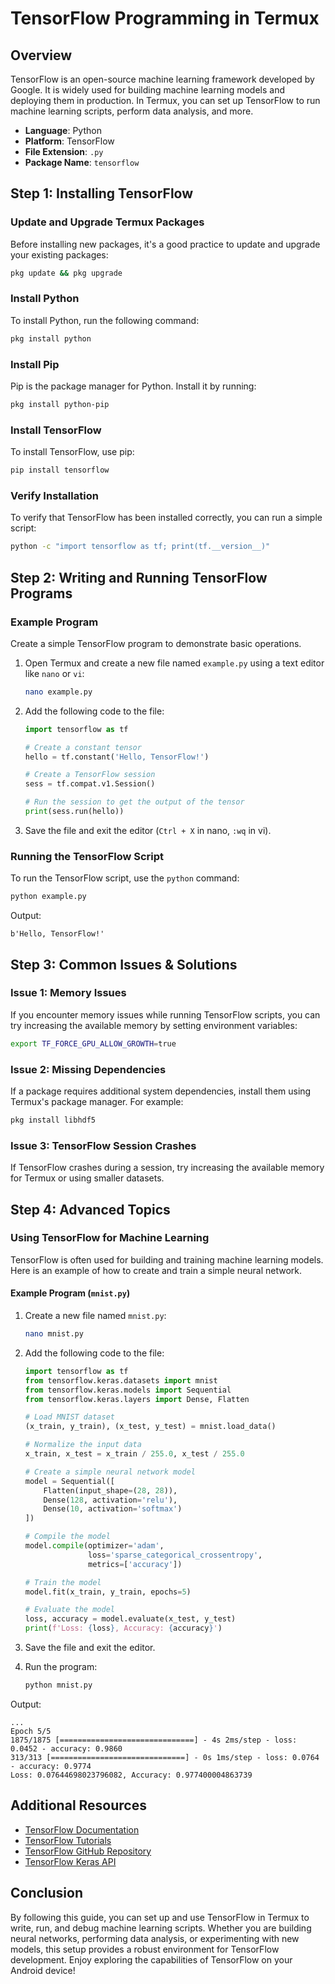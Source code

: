 # TensorFlow Programming in Termux

## Overview
TensorFlow is an open-source machine learning framework developed by Google. It is widely used for building machine learning models and deploying them in production. In Termux, you can set up TensorFlow to run machine learning scripts, perform data analysis, and more.

- **Language**: Python
- **Platform**: TensorFlow
- **File Extension**: `.py`
- **Package Name**: `tensorflow`

## Step 1: Installing TensorFlow

### Update and Upgrade Termux Packages
Before installing new packages, it's a good practice to update and upgrade your existing packages:
```sh
pkg update && pkg upgrade
```

### Install Python
To install Python, run the following command:
```sh
pkg install python
```

### Install Pip
Pip is the package manager for Python. Install it by running:
```sh
pkg install python-pip
```

### Install TensorFlow
To install TensorFlow, use pip:
```sh
pip install tensorflow
```

### Verify Installation
To verify that TensorFlow has been installed correctly, you can run a simple script:
```sh
python -c "import tensorflow as tf; print(tf.__version__)"
```

## Step 2: Writing and Running TensorFlow Programs

### Example Program
Create a simple TensorFlow program to demonstrate basic operations.

1. Open Termux and create a new file named `example.py` using a text editor like `nano` or `vi`:
    ```sh
    nano example.py
    ```

2. Add the following code to the file:
    ```python
    import tensorflow as tf

    # Create a constant tensor
    hello = tf.constant('Hello, TensorFlow!')

    # Create a TensorFlow session
    sess = tf.compat.v1.Session()

    # Run the session to get the output of the tensor
    print(sess.run(hello))
    ```

3. Save the file and exit the editor (`Ctrl + X` in nano, `:wq` in vi).

### Running the TensorFlow Script
To run the TensorFlow script, use the `python` command:
```sh
python example.py
```

Output:
```
b'Hello, TensorFlow!'
```

## Step 3: Common Issues & Solutions

### Issue 1: Memory Issues
If you encounter memory issues while running TensorFlow scripts, you can try increasing the available memory by setting environment variables:
```sh
export TF_FORCE_GPU_ALLOW_GROWTH=true
```

### Issue 2: Missing Dependencies
If a package requires additional system dependencies, install them using Termux's package manager. For example:
```sh
pkg install libhdf5
```

### Issue 3: TensorFlow Session Crashes
If TensorFlow crashes during a session, try increasing the available memory for Termux or using smaller datasets.

## Step 4: Advanced Topics

### Using TensorFlow for Machine Learning
TensorFlow is often used for building and training machine learning models. Here is an example of how to create and train a simple neural network.

#### Example Program (`mnist.py`)
1. Create a new file named `mnist.py`:
    ```sh
    nano mnist.py
    ```

2. Add the following code to the file:
    ```python
    import tensorflow as tf
    from tensorflow.keras.datasets import mnist
    from tensorflow.keras.models import Sequential
    from tensorflow.keras.layers import Dense, Flatten

    # Load MNIST dataset
    (x_train, y_train), (x_test, y_test) = mnist.load_data()

    # Normalize the input data
    x_train, x_test = x_train / 255.0, x_test / 255.0

    # Create a simple neural network model
    model = Sequential([
        Flatten(input_shape=(28, 28)),
        Dense(128, activation='relu'),
        Dense(10, activation='softmax')
    ])

    # Compile the model
    model.compile(optimizer='adam',
                  loss='sparse_categorical_crossentropy',
                  metrics=['accuracy'])

    # Train the model
    model.fit(x_train, y_train, epochs=5)

    # Evaluate the model
    loss, accuracy = model.evaluate(x_test, y_test)
    print(f'Loss: {loss}, Accuracy: {accuracy}')
    ```

3. Save the file and exit the editor.

4. Run the program:
    ```sh
    python mnist.py
    ```

Output:
```
...
Epoch 5/5
1875/1875 [==============================] - 4s 2ms/step - loss: 0.0452 - accuracy: 0.9860
313/313 [==============================] - 0s 1ms/step - loss: 0.0764 - accuracy: 0.9774
Loss: 0.07644698023796082, Accuracy: 0.977400004863739
```

## Additional Resources

- [TensorFlow Documentation](https://www.tensorflow.org/learn)
- [TensorFlow Tutorials](https://www.tensorflow.org/tutorials)
- [TensorFlow GitHub Repository](https://github.com/tensorflow/tensorflow)
- [TensorFlow Keras API](https://www.tensorflow.org/api_docs/python/tf/keras)

## Conclusion

By following this guide, you can set up and use TensorFlow in Termux to write, run, and debug machine learning scripts. Whether you are building neural networks, performing data analysis, or experimenting with new models, this setup provides a robust environment for TensorFlow development. Enjoy exploring the capabilities of TensorFlow on your Android device!
